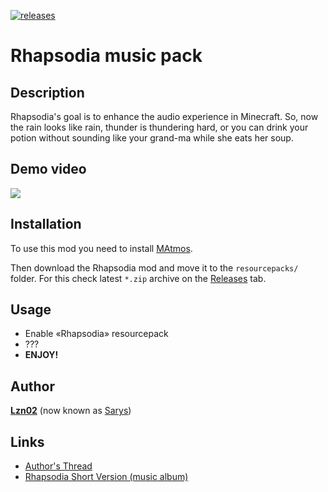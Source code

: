 [![releases](https://img.shields.io/badge/-⬇%20releases-brightgreen)](https://github.com/makamys/rhapsodia/releases)

# Rhapsodia music pack

## Description
Rhapsodia's goal is to enhance the audio experience in Minecraft. 
So, now the rain looks like rain, thunder is thundering hard, or you can drink your potion without sounding like your grand-ma while she eats her soup.

## Demo video
[![](http://img.youtube.com/vi/4_6xS86hcaI/0.jpg)](https://www.youtube.com/watch?v=4_6xS86hcaI)

## Installation
To use this mod you need to install [MAtmos](https://github.com/makamys/MAtmos).

Then download the Rhapsodia mod and move it to the `resourcepacks/` folder.
For this check latest `*.zip` archive on the [Releases](https://github.com/makamys/rhapsodia/releases) tab.

## Usage
* Enable «Rhapsodia» resourcepack
* ???
* **ENJOY!**

## Author
**[Lzn02](http://www.minecraftforum.net/members/Lzn02/)** (now known as [Sarys](https://lnk.bio/sarys))

## Links
* [Author's Thread](http://www.minecraftforum.net/forums/mapping-and-modding/minecraft-mods/wip-mods/1441735-rhapsodia-matmos-expansion-1-4-2-beta)
* [Rhapsodia Short Version (music album)](http://music.lzn02.com/album/rhapsodia-short-version)
